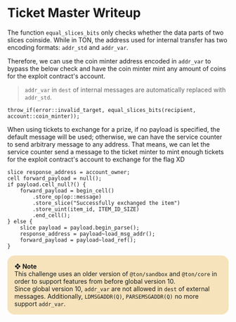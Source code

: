 # Ticket Master Writeup

The function `equal_slices_bits` only checks whether the data parts of two slices coinside. While in TON, the address used for internal transfer has two encoding formats: `addr_std` and `addr_var`.

Therefore, we can use the coin minter address encoded in `addr_var` to bypass the below check and have the coin minter mint any amount of coins for the exploit contract's account.

> `addr_var` in `dest` of internal messages are automatically replaced with `addr_std`.

```
throw_if(error::invalid_target, equal_slices_bits(recipient, account::coin_minter));
```

When using tickets to exchange for a prize, if no payload is specified, the default message will be used; otherwise, we can have the service counter to send arbitrary message to any address. That means, we can let the service counter send a message to the ticket minter to mint enough tickets for the exploit contract's account to exchange for the flag XD

```
slice response_address = account_owner;
cell forward_payload = null();
if payload.cell_null?() {
    forward_payload = begin_cell()
        .store_op(op::message)
        .store_slice("Successfully exchanged the item")
        .store_uint(item_id, ITEM_ID_SIZE)
        .end_cell();
} else {
    slice payload = payload.begin_parse();
    response_address = payload~load_msg_addr();
    forward_payload = payload~load_ref();
}
```

<div style="background:#f6e3bc;border-radius:1rem;padding:1rem"><b>❖ Note</b><br>
This challenge uses an older version of <code>@ton/sandbox</code> and <code>@ton/core</code> in order to support features from before global version 10.
<br />
Since global version 10, <code>addr_var</code> are not allowed in <code>dest</code> of external messages. Additionally, <code>LDMSGADDR(Q)</code>, <code>PARSEMSGADDR(Q)</code> no more support <code>addr_var</code>.
</div>
